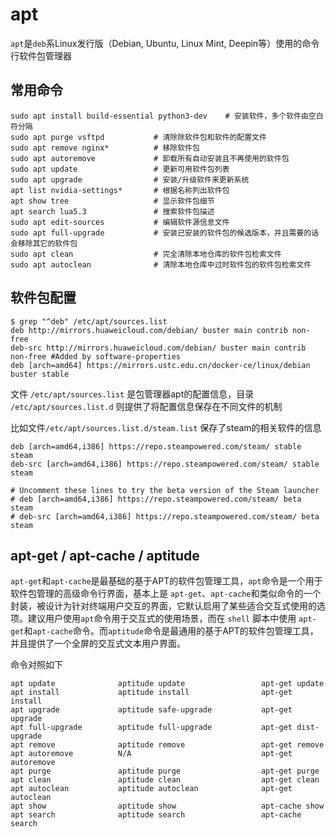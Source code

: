 # apt

`apt`是`deb`系Linux发行版（Debian, Ubuntu, Linux Mint, Deepin等）使用的命令行软件包管理器

## 常用命令

```shell
sudo apt install build-essential python3-dev    # 安装软件，多个软件由空白符分隔
sudo apt purge vsftpd           # 清除除软件包和软件的配置文件
sudo apt remove nginx*          # 移除软件包
sudo apt autoremove             # 卸载所有自动安装且不再使用的软件包
sudo apt update                 # 更新可用软件包列表
sudo apt upgrade                # 安装/升级软件来更新系统
apt list nvidia-settings*       # 根据名称列出软件包
apt show tree                   # 显示软件包细节
apt search lua5.3               # 搜索软件包描述
sudo apt edit-sources           # 编辑软件源信息文件
sudo apt full-upgrade           # 安装已安装的软件包的候选版本，并且需要的话会移除其它的软件包 
sudo apt clean                  # 完全清除本地仓库的软件包检索文件 
sudo apt autoclean              # 清除本地仓库中过时软件包的软件包检索文件 
```


## 软件包配置

```shell
$ grep "^deb" /etc/apt/sources.list 
deb http://mirrors.huaweicloud.com/debian/ buster main contrib non-free
deb-src http://mirrors.huaweicloud.com/debian/ buster main contrib non-free #Added by software-properties
deb [arch=amd64] https://mirrors.ustc.edu.cn/docker-ce/linux/debian buster stable
```

文件 `/etc/apt/sources.list` 是包管理器apt的配置信息，目录 `/etc/apt/sources.list.d` 则提供了将配置信息保存在不同文件的机制

比如文件`/etc/apt/sources.list.d/steam.list` 保存了steam的相关软件的信息

```
deb [arch=amd64,i386] https://repo.steampowered.com/steam/ stable steam
deb-src [arch=amd64,i386] https://repo.steampowered.com/steam/ stable steam

# Uncomment these lines to try the beta version of the Steam launcher
# deb [arch=amd64,i386] https://repo.steampowered.com/steam/ beta steam
# deb-src [arch=amd64,i386] https://repo.steampowered.com/steam/ beta steam
```

## apt-get / apt-cache / aptitude

`apt-get`和`apt-cache`是最基础的基于APT的软件包管理工具，`apt`命令是一个用于软件包管理的高级命令行界面，基本上是 `apt-get`、`apt-cache`和类似命令的一个封装，被设计为针对终端用户交互的界面，它默认启用了某些适合交互式使用的选项。建议用户使用`apt`命令用于交互式的使用场景，而在 `shell` 脚本中使用 `apt-get`和`apt-cache`命令。而`aptitude`命令是最通用的基于APT的软件包管理工具，并且提供了一个全屏的交互式文本用户界面。

命令对照如下

```
apt update              aptitude update                 apt-get update
apt install             aptitude install                apt-get install 
apt upgrade             aptitude safe-upgrade           apt-get upgrade 
apt full-upgrade        aptitude full-upgrade           apt-get dist-upgrade
apt remove              aptitude remove                 apt-get remove 
apt autoremove          N/A                             apt-get autoremove     
apt purge               aptitude purge                  apt-get purge   
apt clean               aptitude clean                  apt-get clean     
apt autoclean           aptitude autoclean              apt-get autoclean     
apt show                aptitude show                   apt-cache show   
apt search              aptitude search                 apt-cache search  
```

